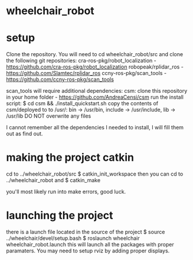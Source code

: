 # wheelchair_robot

# setup
Clone the repository.
You will need to cd wheelchair_robot/src and clone the following git repositories:
  cra-ros-pkg/robot_localization - https://github.com/cra-ros-pkg/robot_localization
  robopeak/rplidar_ros - https://github.com/Slamtec/rplidar_ros
  ccny-ros-pkg/scan_tools - https://github.com/ccny-ros-pkg/scan_tools

scan_tools will require additional dependencies:
  csm:
    clone this repository in your home folder - https://github.com/AndreaCensi/csm
    run the install script:
      $ cd csm && ./install_quickstart.sh
    copy the contents of csm/deployed to to /usr/:
      bin -> /usr/bin, include -> /usr/include, lib -> /usr/lib
      DO NOT overwrite any files
   
I cannot remember all the dependencies I needed to install, I will fill them out as find out.

# making the project catkin
cd to ../wheelchair_robot/src
  $ catkin_init_workspace
then you can cd to ../wheelchair_robot and
  $ catkin_make

you'll most likely run into make errors, good luck.

# launching the project
there is a launch file located in the source of the project
  $ source ../wheelchair/devel/setup.bash
  $ roslaunch wheelchair wheelchair_robot.launch
this will launch all the packages with proper paramaters.
You may need to setup rviz by adding proper displays.
  
